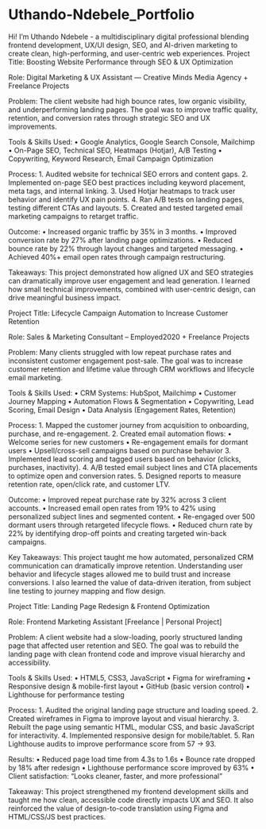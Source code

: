 # Uthando-Ndebele_Portfolio
Hi! I’m Uthando Ndebele - a multidisciplinary digital professional blending frontend development, UX/UI design, SEO, and AI-driven marketing to create clean, high-performing, and user-centric web experiences.
Project Title:
Boosting Website Performance through SEO & UX Optimization

Role:
Digital Marketing & UX Assistant — Creative Minds Media Agency + Freelance Projects

Problem:
The client website had high bounce rates, low organic visibility, and underperforming landing pages. The goal was to improve traffic quality, retention, and conversion rates through strategic SEO and UX improvements.

Tools & Skills Used:
	•	Google Analytics, Google Search Console, Mailchimp
	•	On-Page SEO, Technical SEO, Heatmaps (Hotjar), A/B Testing
	•	Copywriting, Keyword Research, Email Campaign Optimization

Process:
	1.	Audited website for technical SEO errors and content gaps.
	2.	Implemented on-page SEO best practices including keyword placement, meta tags, and internal linking.
	3.	Used Hotjar heatmaps to track user behavior and identify UX pain points.
	4.	Ran A/B tests on landing pages, testing different CTAs and layouts.
	5.	Created and tested targeted email marketing campaigns to retarget traffic.

Outcome:
	•	Increased organic traffic by 35% in 3 months.
	•	Improved conversion rate by 27% after landing page optimizations.
	•	Reduced bounce rate by 22% through layout changes and targeted messaging.
	•	Achieved 40%+ email open rates through campaign restructuring.

Takeaways:
This project demonstrated how aligned UX and SEO strategies can dramatically improve user engagement and lead generation. I learned how small technical improvements, combined with user-centric design, can drive meaningful business impact.

Project Title: Lifecycle Campaign Automation to Increase Customer Retention

 Role:
Sales & Marketing Consultant – Employed2020 + Freelance Projects

Problem:
Many clients struggled with low repeat purchase rates and inconsistent customer engagement post-sale. The goal was to increase customer retention and lifetime value through CRM workflows and lifecycle email marketing.

Tools & Skills Used:
	•	CRM Systems: HubSpot, Mailchimp
	•	Customer Journey Mapping
	•	Automation Flows & Segmentation
	•	Copywriting, Lead Scoring, Email Design
	•	Data Analysis (Engagement Rates, Retention)

Process:
	1.	Mapped the customer journey from acquisition to onboarding, purchase, and re-engagement.
	2.	Created email automation flows:
	•	Welcome series for new customers
	•	Re-engagement emails for dormant users
	•	Upsell/cross-sell campaigns based on purchase behavior
	3.	Implemented lead scoring and tagged users based on behavior (clicks, purchases, inactivity).
	4.	A/B tested email subject lines and CTA placements to optimize open and conversion rates.
	5.	Designed reports to measure retention rate, open/click rate, and customer LTV.

Outcome:
	•	Improved repeat purchase rate by 32% across 3 client accounts.
	•	Increased email open rates from 19% to 42% using personalized subject lines and segmented content.
	•	Re-engaged over 500 dormant users through retargeted lifecycle flows.
	•	Reduced churn rate by 22% by identifying drop-off points and creating targeted win-back campaigns.

Key Takeaways:
This project taught me how automated, personalized CRM communication can dramatically improve retention. Understanding user behavior and lifecycle stages allowed me to build trust and increase conversions. I also learned the value of data-driven iteration, from subject line testing to journey mapping and flow design.

Project Title: Landing Page Redesign & Frontend Optimization

Role:
Frontend Marketing Assistant [Freelance | Personal Project]

Problem:
A client website had a slow-loading, poorly structured landing page that affected user retention and SEO. The goal was to rebuild the landing page with clean frontend code and improve visual hierarchy and accessibility.

Tools & Skills Used:
	•	HTML5, CSS3, JavaScript
	•	Figma for wireframing
	•	Responsive design & mobile-first layout
	•	GitHub (basic version control)
	•	Lighthouse for performance testing

Process:
	1.	Audited the original landing page structure and loading speed.
	2.	Created wireframes in Figma to improve layout and visual hierarchy.
	3.	Rebuilt the page using semantic HTML, modular CSS, and basic JavaScript for interactivity.
	4.	Implemented responsive design for mobile/tablet.
	5.	Ran Lighthouse audits to improve performance score from 57 → 93.

Results:
	•	Reduced page load time from 4.3s to 1.6s
	•	Bounce rate dropped by 18% after redesign
	•	Lighthouse performance score improved by 63%
	•	Client satisfaction: “Looks cleaner, faster, and more professional”

Takeaway:
This project strengthened my frontend development skills and taught me how clean, accessible code directly impacts UX and SEO. It also reinforced the value of design-to-code translation using Figma and HTML/CSS/JS best practices.

